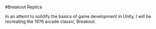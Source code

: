 #Breakout Replica

In an attemt to solidify the basics of game development
in Unity, I will be recreating the 1976 arcade classic, Breakout.
